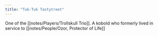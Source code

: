 ```yaml
---
title: "Tuk-Tuk Tastytreet"
---
```

One of the [[notes/Players/Trollskull Trio]]. A kobold who formerly lived in service to [[notes/People/Ozor, Protector of Life]]
